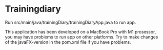 # Trainingdiary

Run src/main/java/trainingDiary/trainingDiaryApp.java to run app.

This application has been developed on a MacBook Pro with M1 prosessor, you may have problems to run app on other platforms. Try to make changes of the javaFX-version in the pom.xml file if you have problems.
